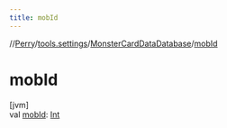 ```yaml
---
title: mobId
---
```

//[Perry](../../../index.html)/[tools.settings](../index.html)/[MonsterCardDataDatabase](index.html)/[mobId](mob-id.html)



# mobId



[jvm]\
val [mobId](mob-id.html): [Int](https://kotlinlang.org/api/latest/jvm/stdlib/kotlin/-int/index.html)




